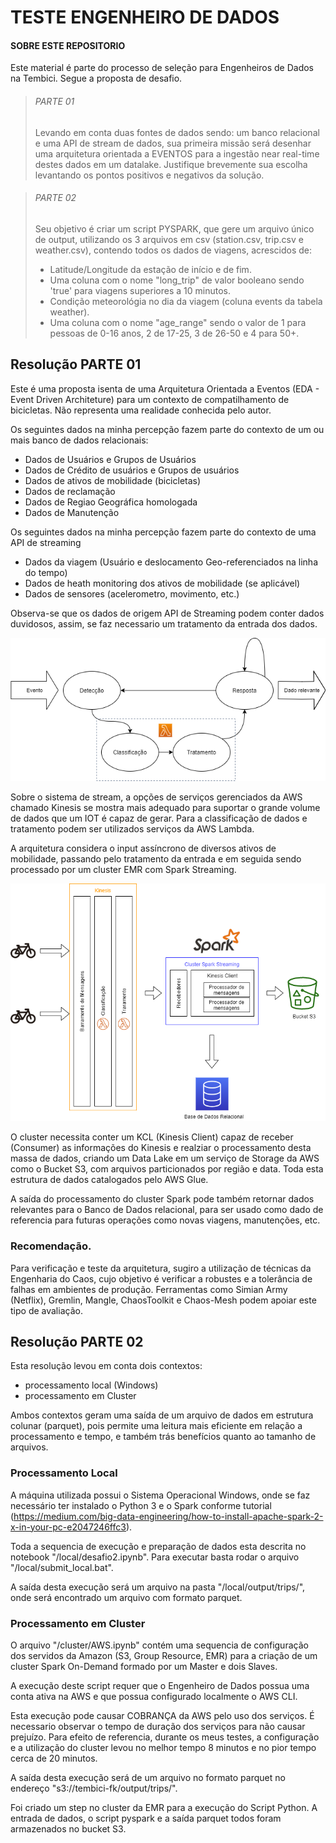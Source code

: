 # TESTE ENGENHEIRO DE DADOS

#### SOBRE ESTE REPOSITORIO

Este material é parte do processo de seleção para Engenheiros de Dados na Tembici. Segue a proposta de desafio.

> ###### PARTE 01
> 
> Levando em conta duas fontes de dados sendo: um banco relacional e uma API de stream de dados,
> sua primeira missão será desenhar uma arquitetura orientada a EVENTOS para a ingestão near 
> real-time destes dados em um datalake. Justifique brevemente sua escolha levantando os pontos 
> positivos e negativos da solução.


> ###### PARTE 02
> 
> Seu objetivo é criar um script PYSPARK, que gere um arquivo único de output, utilizando os 3 
> arquivos em csv (station.csv, trip.csv e weather.csv), contendo todos os dados de viagens, 
> acrescidos de:
> 
> - Latitude/Longitude da estação de início e de fim.
> - Uma coluna com o nome "long_trip" de valor booleano sendo 'true' para viagens superiores a 10 minutos.
> - Condição meteorológia no dia da viagem (coluna events da tabela weather).
> - Uma coluna com o nome "age_range" sendo o valor de 1 para pessoas de 0-16 anos, 2 de 17-25, 3 de 26-50 e 4 para 50+.
> 

## Resolução PARTE 01

Este é uma proposta isenta de uma Arquitetura Orientada a Eventos (EDA - Event Driven Architeture) para um contexto de compatilhamento de bicicletas. Não representa uma realidade conhecida pelo autor.

Os seguintes dados na minha percepção fazem parte do contexto de um ou mais banco de dados relacionais:
- Dados de Usuários e Grupos de Usuários
- Dados de Crédito de usuários e Grupos de usuários
- Dados de ativos de mobilidade (bicicletas)
- Dados de reclamação
- Dados de Regiao Geográfica homologada
- Dados de Manutenção

Os seguintes dados na minha percepção fazem parte do contexto de uma API de streaming
- Dados da viagem (Usuário e deslocamento Geo-referenciados na linha do tempo)
- Dados de heath monitoring dos ativos de mobilidade (se aplicável)
- Dados de sensores (acelerometro, movimento, etc.)

Observa-se que os dados de origem API de Streaming podem conter dados duvidosos, assim, se faz necessario um tratamento da entrada dos dados.

![Image1](images/ConceptModel.png)

Sobre o sistema de stream, a opções de serviços gerenciados da AWS chamado Kinesis se mostra mais adequado para suportar o grande volume de dados que um IOT é capaz de gerar. Para a classificação de dados e tratamento podem ser utilizados serviços da AWS Lambda.

A arquitetura considera o input assíncrono de diversos ativos de mobilidade, passando pelo tratamento da entrada e em seguida sendo processado por um cluster EMR com Spark Streaming.

![Image1](images/EDA1.png)

O cluster necessita conter um KCL (Kinesis Client) capaz de receber (Consumer) as informações do Kinesis e realziar o processamento desta massa de dados, criando um Data Lake em um serviço de Storage da AWS como o Bucket S3, com arquivos particionados por região e data. Toda esta estrutura de dados catalogados pelo AWS Glue. 

A saída do processamento do cluster Spark pode também retornar dados relevantes para o Banco de Dados relacional, para ser usado como dado de referencia para futuras operações como novas viagens, manutenções, etc.

### Recomendação.

Para verificação e teste da arquitetura, sugiro a utilização de técnicas da Engenharia do Caos, cujo objetivo é verificar a robustes e a tolerância de falhas em ambientes de produção. Ferramentas como Simian Army (Netflix), Gremlin, Mangle, ChaosToolkit e Chaos-Mesh podem apoiar este tipo de avaliação.

## Resolução PARTE 02

Esta resolução levou em conta dois contextos:
- processamento local (Windows)
- processamento em Cluster

Ambos contextos geram uma saída de um arquivo de dados em estrutura colunar (parquet), pois permite uma leitura mais eficiente em relação a processamento e tempo, e também trás benefícios quanto ao tamanho de arquivos.

### Processamento Local
A máquina utilizada possui o Sistema Operacional Windows, onde se faz necessário ter instalado o Python 3 e o Spark conforme tutorial (https://medium.com/big-data-engineering/how-to-install-apache-spark-2-x-in-your-pc-e2047246ffc3).

Toda a sequencia de execução e preparação de dados esta descrita no notebook "/local/desafio2.ipynb". Para executar basta rodar o arquivo "/local/submit_local.bat".

A saída desta execução será um arquivo na pasta "/local/output/trips/", onde será encontrado um arquivo com formato parquet.
 
### Processamento em Cluster
O arquivo "/cluster/AWS.ipynb" contém uma sequencia de configuração dos servidos da Amazon (S3, Group Resource, EMR) para a criação de um cluster Spark On-Demand formado por um Master e dois Slaves.

A execução deste script requer que o Engenheiro de Dados possua uma conta ativa na AWS e que possua configurado localmente o AWS CLI. 

Esta execução pode causar COBRANÇA da AWS pelo uso dos serviços. É necessario observar o tempo de duração dos serviços para não causar prejuízo. Para efeito de referencia, durante os meus testes, a configuração e a utilização do cluster levou no melhor tempo 8 minutos e no pior tempo cerca de 20 minutos.

A saída desta execução será de um arquivo no formato parquet no endereço "s3://tembici-fk/output/trips/".

Foi criado um step no cluster da EMR para a execução do Script Python. A entrada de dados, o script pyspark e a saída parquet todos foram armazenados no bucket S3.

